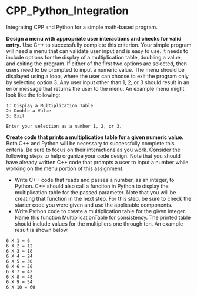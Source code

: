 # CPP_Python_Integration
Integrating CPP and Python for a simple math-based program.

**Design a menu with appropriate user interactions and checks for valid entry.** Use C++ to successfully complete this criterion. Your simple program will need a menu that can validate user input and is easy to use. It needs to include options for the display of a multiplication table, doubling a value, and exiting the program. If either of the first two options are selected, then users need to be prompted to input a numeric value. The menu should be displayed using a loop, where the user can choose to exit the program only by selecting option 3. Any user input other than 1, 2, or 3 should result in an error message that returns the user to the menu. An example menu might look like the following:

```code
1: Display a Multiplication Table
2: Double a Value
3: Exit

Enter your selection as a number 1, 2, or 3.
```

**Create code that prints a multiplication table for a given numeric value.** Both C++ and Python will be necessary to successfully complete this criteria. Be sure to focus on their interactions as you work. Consider the following steps to help organize your code design. Note that you should have already written C++ code that prompts a user to input a number while working on the menu portion of this assignment.

- Write C++ code that reads and passes a number, as an integer, to Python. C++ should also call a function in Python to display the multiplication table for the passed parameter. Note that you will be creating that function in the next step. For this step, be sure to check the starter code you were given and use the applicable components.
- Write Python code to create a multiplication table for the given integer. Name this function MultiplicationTable for consistency. The printed table should include values for the multipliers one through ten. An example result is shown below.

```code
6 X 1 = 6
6 X 2 = 12
6 X 3 = 18
6 X 4 = 24
6 X 5 = 30
6 X 6 = 36
6 X 7 = 42
6 X 8 = 48
6 X 9 = 54
6 X 10 = 60
```
